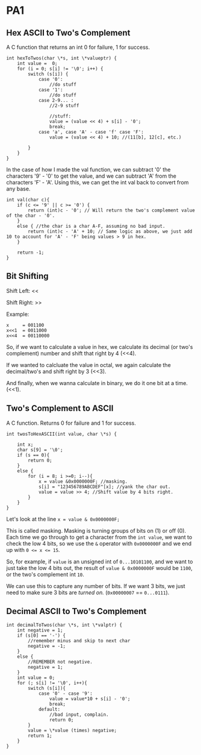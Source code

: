 # PA1

## Hex ASCII to Two's Complement

A C function that returns an int 0 for failure, 1 for success.

    int hexToTwos(char \*s, int \*valueptr) {
        int value =  0;
        for (i = 0; s[i] != '\0'; i++) {
            switch (s[i]) {
                case '0':
                    //do stuff
                case '1':
                    //do stuff
                case 2-9... :
                    //2-9 stuff

                    //stuff:
                    value = (value << 4) + s[i] - '0';
                    break;
                case 'a', case 'A' - case 'f' case 'F':
                    value = (value << 4) + 10; //(11[b], 12[c], etc.)

            }
        }
    }

In the case of how I made the val function, we can subtract '0' the characters '9' - '0' to get the value, and we can subtract 'A' from the characters 'F' - 'A'. Using this, we can get the int val back to convert from any base.

    int val(char c){
        if (c <= '9' || c >= '0') {
            return (int)c - '0'; // Will return the two's complement value of the char - '0'.
        }
        else { //the char is a char A-F, assuming no bad input.
            return (int)c - 'A' + 10; // Same logic as above, we just add 10 to account for 'A' - 'F' being values > 9 in hex.
        }

        return -1;
    }

## Bit Shifting

Shift Left: <<

Shift Right: >>

Example:

    x     = 001100
    x<<1  = 0011000
    x<<4  = 00110000

So, if we want to calculate a value in hex, we calculate its decimal (or two's complement) number and shift that right by 4 (<<4).

If we wanted to calcluate the value in octal, we again calculate the decimal/two's and shift right by 3 (<<3).

And finally, when we wanna calculate in binary, we do it one bit at a time. (<<1).

## Two's Complement to ASCII

A C function. Returns 0 for failure and 1 for success.

    int twosToHexASCII(int value, char \*s) {

        int x;
        char s[9] = '\0';
        if (s == 0){
            return 0;
        }
        else {
            for (i = 8; i >=0; i--){
                x = value &0x0000000F; //masking.
                s[i] = "123456789ABCDEF"[x]; //yank the char out.
                value = value >> 4; //Shift value by 4 bits right.
            }
        }
    }

Let's look at the line `x = value & 0x0000000F;`

This is called masking. Masking is turning groups of bits on (1) or off (0). Each time we go through to get a character from the `int value`, we want to check the low 4 bits, so we use the `&` operator with `0x0000000F` and we end up with `0 <= x <= 15`.

So, for example, if `value` is an unsigned int of `0...10101100`, and we want to just take the low 4 bits out, the result of `value & 0x0000000F` would be `1100`, or the two's complement int `10`.

We can use this to capture any number of bits. If we want 3 bits, we just need to make sure 3 bits are *turned on.* (`0x00000007` == `0...0111`).

## Decimal ASCII to Two's Complement


    int decimalToTwos(char \*s, int \*valptr) {
        int negative = 1;
        if (s[0] == '-') {
            //remember minus and skip to next char
            negative = -1;
        }
        else {
            //REMEMBER not negative.
            negative = 1;
        }
        int value = 0;
        for (; s[i] != '\0', i++){
            switch (s[i]){
                case '0' - case '9':
                    value = value*10 + s[i] - '0';
                    break;
                default:
                    //bad input, complain.
                    return 0;
            }
            value = \*value (times) negative;
            return 1;
        }
    }
